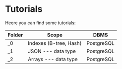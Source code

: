 # Tutorials

Heere you can find some tutorials:

| Folder | Scope                  | DBMS       |
| ---    | ---                    | ---        |
| _0     | Indexes (B-tree, Hash) | PostgreSQL |
| _1     | JSON --- data type     | PostgreSQL |
| _2     | Arrays  --- data type  | PostgreSQL |
